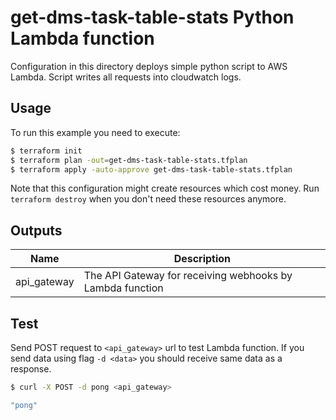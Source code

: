 # get-dms-task-table-stats Python Lambda function

Configuration in this directory deploys simple python script to AWS Lambda. Script writes all requests into cloudwatch logs.

## Usage

To run this example you need to execute:
```bash
$ terraform init
$ terraform plan -out=get-dms-task-table-stats.tfplan
$ terraform apply -auto-approve get-dms-task-table-stats.tfplan
```

Note that this configuration might create resources which cost money. Run `terraform destroy` when you don't need these resources anymore.

## Outputs

| Name | Description |
|------|-------------|
| api\_gateway | The API Gateway for receiving webhooks by Lambda function |

## Test

Send POST request to `<api_gateway>` url to test Lambda function. If you send data using flag `-d <data>` you should receive same data as a response. 
```bash
$ curl -X POST -d pong <api_gateway>

"pong"
```
